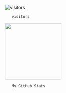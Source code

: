 ![visitors](https://visitor-badge.glitch.me/badge?page_id=${aldydestra}.${https://github.com/aldydestra/aldydestra})

      

       visitors
      
<img height="180em" src="https://github-readme-stats.vercel.app/api?username=aldydestra&show_icons=false&hide_border=true&&count_private=true&include_all_commits=true" />

      

       My GitHub Stats

